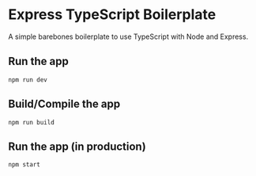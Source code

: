 # Express TypeScript Boilerplate

A simple barebones boilerplate to use TypeScript with Node and Express.

## Run the app

```
npm run dev
```

## Build/Compile the app

```
npm run build
```

## Run the app (in production)

```
npm start
```
